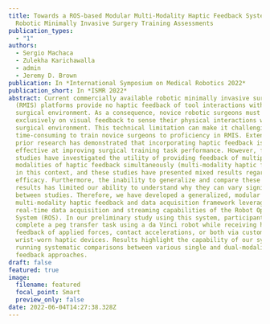 ```yaml
---
title: Towards a ROS-based Modular Multi-Modality Haptic Feedback System for
  Robotic Minimally Invasive Surgery Training Assessments
publication_types:
  - "1"
authors:
  - Sergio Machaca
  - Zulekha Karichawalla
  - admin
  - Jeremy D. Brown
publication: In *International Symposium on Medical Robotics 2022*
publication_short: In *ISMR 2022*
abstract: Current commercially available robotic minimally invasive surgery
  (RMIS) platforms provide no haptic feedback of tool interactions with the
  surgical environment. As a consequence, novice robotic surgeons must rely
  exclusively on visual feedback to sense their physical interactions with the
  surgical environment. This technical limitation can make it challenging and
  time-consuming to train novice surgeons to proficiency in RMIS. Extensive
  prior research has demonstrated that incorporating haptic feedback is
  effective at improving surgical training task performance. However, few
  studies have investigated the utility of providing feedback of multiple
  modalities of haptic feedback simultaneously (multi-modality haptic feedback)
  in this context, and these studies have presented mixed results regarding its
  efficacy. Furthermore, the inability to generalize and compare these mixed
  results has limited our ability to understand why they can vary significantly
  between studies. Therefore, we have developed a generalized, modular
  multi-modality haptic feedback and data acquisition framework leveraging the
  real-time data acquisition and streaming capabilities of the Robot Operating
  System (ROS). In our preliminary study using this system, participants
  complete a peg transfer task using a da Vinci robot while receiving haptic
  feedback of applied forces, contact accelerations, or both via custom
  wrist-worn haptic devices. Results highlight the capability of our system in
  running systematic comparisons between various single and dual-modality haptic
  feedback approaches.
draft: false
featured: true
image:
  filename: featured
  focal_point: Smart
  preview_only: false
date: 2022-06-04T14:27:38.328Z
---
```

